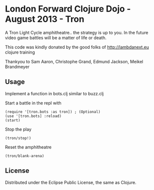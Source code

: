 # London Forward Clojure Dojo - August 2013 - Tron

A Tron Light Cycle amphitheatre.. the strategy is up to you.  In the future video game battles will be a matter of life or death.

This code was kindly donated by the good folks of http://lambdanext.eu clojure training

Thankyou to Sam Aaron, Christophe Grand, Edmund Jackson, Meikel Brandmeyer

## Usage

Implement a function in bots.clj similar to buzz.clj

Start a battle in the repl with

    (require '[tron.bots :as tron]) ; (Optional)
    (use '[tron.bots] :reload)
    (start)

Stop the play

    (tron/stop!)


Reset the amphitheatre

    (tron/blank-arena)

## License

Distributed under the Eclipse Public License, the same as Clojure.
